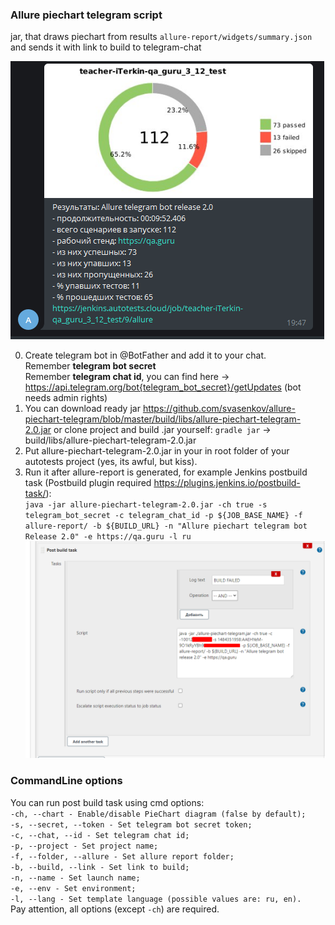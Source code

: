 <h3>Allure piechart telegram script</h3>

jar, that draws piechart from results `allure-report/widgets/summary.json` and sends it with link to build to telegram-chat

![shakal screenshot](shakal-screenshot.png)


0. Create telegram bot in @BotFather and add it to your chat.<br/>
Remember <b>telegram bot secret</b><br/>
Remember <b>telegram chat id</b>, you can find here -> https://api.telegram.org/bot{telegram_bot_secret}/getUpdates (bot needs admin rights)<br/>
1. You can download ready jar https://github.com/svasenkov/allure-piechart-telegram/blob/master/build/libs/allure-piechart-telegram-2.0.jar or clone project and build .jar yourself:
`gradle jar` -> build/libs/allure-piechart-telegram-2.0.jar
2. Put allure-piechart-telegram-2.0.jar in your in root folder of your autotests project (yes, its awful, but kiss).
3. Run it after allure-report is generated, 
for example Jenkins postbuild task (Postbuild plugin required https://plugins.jenkins.io/postbuild-task/):<br/>
`java -jar allure-piechart-telegram-2.0.jar -ch true -s telegram_bot_secret -c telegram_chat_id -p ${JOB_BASE_NAME} -f allure-report/ -b ${BUILD_URL} -n "Allure piechart telegram bot Release 2.0" -e https://qa.guru -l ru`![jenkins config](jenkins-config.png)

<h3>CommandLine options</h3>

You can run post build task using cmd options: <br/>
`-ch, --chart - Enable/disable PieChart diagram (false by default);` <br/>
`-s, --secret, --token - Set telegram bot secret token;` <br/>
`-c, --chat, --id - Set telegram chat id;` <br/>
`-p, --project - Set project name;` <br/>
`-f, --folder, --allure - Set allure report folder;` <br/>
`-b, --build, --link - Set link to build;` <br/>
`-n, --name - Set launch name;` <br/>
`-e, --env - Set environment;` <br/>
`-l, --lang - Set template language (possible values are: ru, en).` <br/>
Pay attention, all options (except `-ch`) are required.
